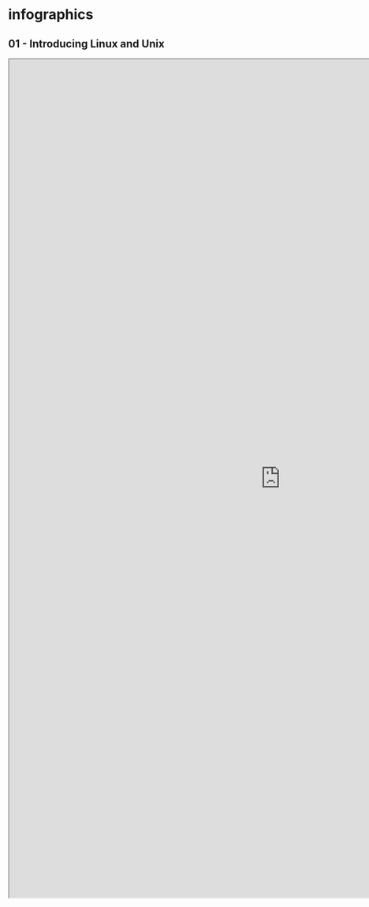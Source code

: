 # infographics

## 01 - Introducing Linux and Unix</h2>
<iframe src="https://jucajata.github.io/infographics/01_Introducing_Linux_and_Unix.html" width="1099" height="1698"></iframe>
